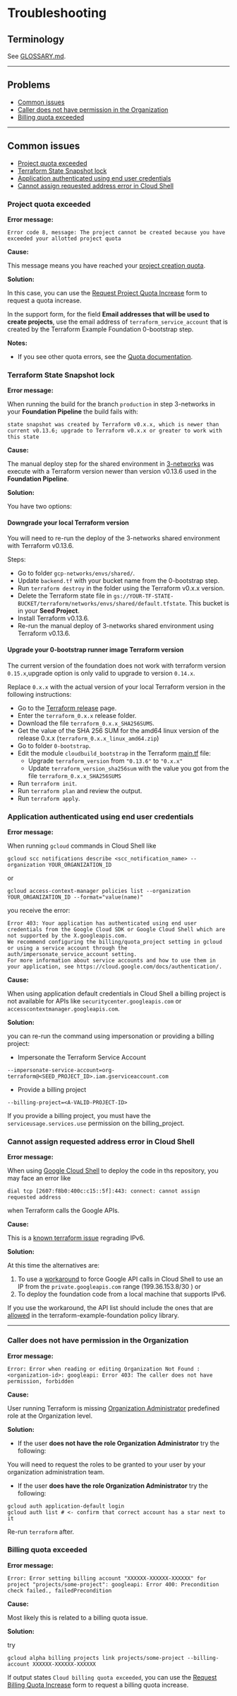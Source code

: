 # Troubleshooting

## Terminology

See [GLOSSARY.md](./GLOSSARY.md).

- - -

## Problems

- [Common issues](#common-issues)
- [Caller does not have permission in the Organization](#Caller-does-not-have-permission-in-the-organization)
- [Billing quota exceeded](#Billing-quota-exceeded)

- - -

## Common issues

- [Project quota exceeded](#project-quota-exceeded)
- [Terraform State Snapshot lock](#terraform-state-snapshot-lock)
- [Application authenticated using end user credentials](#application-authenticated-using-end-user-credentials)
- [Cannot assign requested address error in Cloud Shell](#cannot-assign-requested-address-error-in-cloud-shell)

### Project quota exceeded

**Error message:**

```
Error code 8, message: The project cannot be created because you have exceeded your allotted project quota
```

**Cause:**

This message means you have reached your [project creation quota](https://support.google.com/cloud/answer/6330231).

**Solution:**

In this case, you can use the [Request Project Quota Increase](https://support.google.com/code/contact/project_quota_increase)
form to request a quota increase.

In the support form,
for the field **Email addresses that will be used to create projects**,
use the email address of `terraform_service_account` that is created by the Terraform Example Foundation 0-bootstrap step.

**Notes:**

- If you see other quota errors, see the [Quota documentation](https://cloud.google.com/docs/quota).

### Terraform State Snapshot lock

**Error message:**

When running the build for the branch `production` in step 3-networks in your **Foundation Pipeline** the build fails with:

```
state snapshot was created by Terraform v0.x.x, which is newer than current v0.13.6; upgrade to Terraform v0.x.x or greater to work with this state
```

**Cause:**

The manual deploy step for the shared environment in [3-networks](../3-networks#deploying-with-cloud-build) was execute with a Terraform version newer than version v0.13.6 used in the **Foundation Pipeline**.

**Solution:**

You have two options:

#### Downgrade your local Terraform version

You will need to re-run the deploy of the 3-networks shared environment with Terraform v0.13.6.

Steps:

- Go to folder `gcp-networks/envs/shared/`.
- Update `backend.tf` with your bucket name from the 0-bootstrap step.
- Run `terraform destroy` in the folder using the Terraform v0.x.x version.
- Delete the Terraform state file in `gs://YOUR-TF-STATE-BUCKET/terraform/networks/envs/shared/default.tfstate`. This bucket is in your **Seed Project**.
- Install Terraform v0.13.6.
- Re-run the manual deploy of 3-networks shared environment using Terraform v0.13.6.

#### Upgrade your 0-bootstrap runner image Terraform version

The current version of the foundation does not work with terraform version `0.15.x`,upgrade option is only valid to upgrade to version `0.14.x`.

Replace `0.x.x` with the actual version of your local Terraform version in the following instructions:

- Go to the [Terraform release](https://releases.hashicorp.com/terraform/) page.
- Enter the `terraform_0.x.x` release folder.
- Download the file `terraform_0.x.x_SHA256SUMS`.
- Get the value of the SHA 256 SUM for the amd64 linux version of the release 0.x.x (`terraform_0.x.x_linux_amd64.zip`)
- Go to folder `0-bootstrap`.
- Edit the module `cloudbuild_bootstrap` in the Terraform [main.tf](../0-bootstrap/main.tf) file:
  - Upgrade `terraform_version` from `"0.13.6"` to `"0.x.x"`
  - Update `terraform_version_sha256sum` with the value you got from the file `terraform_0.x.x_SHA256SUMS`
- Run `terraform init`.
- Run `terraform plan` and review the output.
- Run `terraform apply`.

### Application authenticated using end user credentials

**Error message:**

When running `gcloud` commands in Cloud Shell like

```
gcloud scc notifications describe <scc_notification_name> --organization YOUR_ORGANIZATION_ID
```

or

```
gcloud access-context-manager policies list --organization YOUR_ORGANIZATION_ID --format="value(name)"
```

you receive the error:

```
Error 403: Your application has authenticated using end user credentials from the Google Cloud SDK or Google Cloud Shell which are not supported by the X.googleapis.com.
We recommend configuring the billing/quota_project setting in gcloud or using a service account through the auth/impersonate_service_account setting.
For more information about service accounts and how to use them in your application, see https://cloud.google.com/docs/authentication/.
```

**Cause:**

When using application default credentials in Cloud Shell a billing project is not available for APIs like `securitycenter.googleapis.com` or `accesscontextmanager.googleapis.com`.

**Solution:**

you can re-run the command using impersonation or providing a billing project:

- Impersonate the Terraform Service Account

```
--impersonate-service-account=org-terraform@<SEED_PROJECT_ID>.iam.gserviceaccount.com
```

- Provide a billing project

```
--billing-project=<A-VALID-PROJECT-ID>
```

If you provide a billing project, you must have the `serviceusage.services.use` permission on the billing_project.

### Cannot assign requested address error in Cloud Shell

**Error message:**

When using [Google Cloud Shell](https://cloud.google.com/shell/docs) to deploy the code in ths repository, you may face an error like

```
dial tcp [2607:f8b0:400c:c15::5f]:443: connect: cannot assign requested address
```

when Terraform calls the Google APIs.

**Cause:**

This is a [known terraform issue](https://github.com/hashicorp/terraform-provider-google/issues/6782) regrading IPv6.

**Solution:**

At this time the alternatives are:

1. To use a [workaround](https://stackoverflow.com/a/62827358) to force Google API calls in Cloud Shell to use an IP from the `private.googleapis.com` range (199.36.153.8/30 ) or
1. To deploy the foundation code from a local machine that supports IPv6.

If you use the workaround, the API list should include the ones that are [allowed](../policy-library/policies/constraints/serviceusage_allow_basic_apis.yaml) in the terraform-example-foundation policy library.

- - -

### Caller does not have permission in the Organization

**Error message:**

```
Error: Error when reading or editing Organization Not Found : <organization-id>: googleapi: Error 403: The caller does not have permission, forbidden
```

**Cause:**

User running Terraform is missing [Organization Administrator](https://cloud.google.com/iam/docs/understanding-roles#resource-manager-roles) predefined role at the Organization level.

**Solution:**

- If the user **does not have the role Organization Administrator** try the following:

You will need to request the roles to be granted to your user by your organization administration team.

- If the user **does have the role Organization Administrator** try the following:

```
gcloud auth application-default login
gcloud auth list # <- confirm that correct account has a star next to it
```

Re-run `terraform` after.

### Billing quota exceeded

**Error message:**

```
Error: Error setting billing account "XXXXXX-XXXXXX-XXXXXX" for project "projects/some-project": googleapi: Error 400: Precondition check failed., failedPrecondition
```

**Cause:**

Most likely this is related to a billing quota issue.

**Solution:**

try

```
gcloud alpha billing projects link projects/some-project --billing-account XXXXXX-XXXXXX-XXXXXX
```

If output states `Cloud billing quota exceeded`, you can use the [Request Billing Quota Increase](https://support.google.com/code/contact/billing_quota_increase) form to request a billing quota increase.
